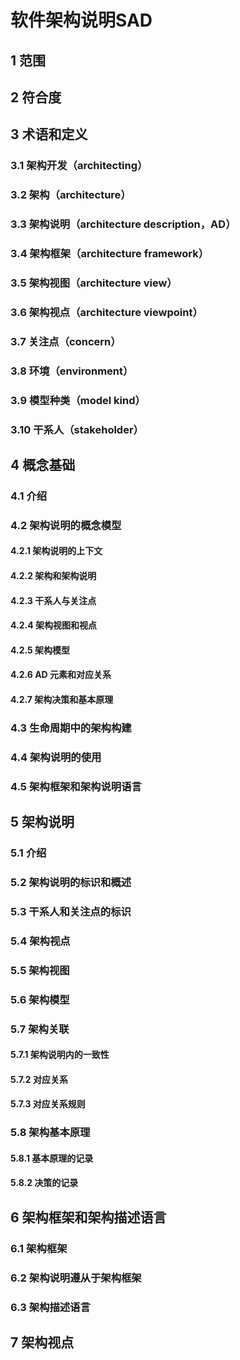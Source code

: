 # 软件架构说明SAD

## 1 范围

## 2 符合度

## 3 术语和定义

### 3.1 架构开发（architecting）

### 3.2 架构（architecture）

### 3.3 架构说明（architecture description，AD）

### 3.4 架构框架（architecture framework）

### 3.5 架构视图（architecture view）

### 3.6 架构视点（architecture viewpoint）

### 3.7 关注点（concern）

### 3.8 环境（environment）

### 3.9 模型种类（model kind）

### 3.10 干系人（stakeholder）

## 4 概念基础

### 4.1 介绍

### 4.2 架构说明的概念模型

#### 4.2.1 架构说明的上下文

#### 4.2.2 架构和架构说明

#### 4.2.3 干系人与关注点

#### 4.2.4 架构视图和视点

#### 4.2.5 架构模型

#### 4.2.6 AD 元素和对应关系

#### 4.2.7 架构决策和基本原理

### 4.3 生命周期中的架构构建

### 4.4 架构说明的使用

### 4.5 架构框架和架构说明语言

## 5 架构说明

### 5.1 介绍

### 5.2 架构说明的标识和概述

### 5.3 干系人和关注点的标识

### 5.4 架构视点

### 5.5 架构视图

### 5.6 架构模型

### 5.7 架构关联

#### 5.7.1 架构说明内的一致性

#### 5.7.2 对应关系

#### 5.7.3 对应关系规则

### 5.8 架构基本原理

#### 5.8.1 基本原理的记录

#### 5.8.2 决策的记录

## 6 架构框架和架构描述语言

### 6.1 架构框架

### 6.2 架构说明遵从于架构框架

### 6.3 架构描述语言

## 7 架构视点





